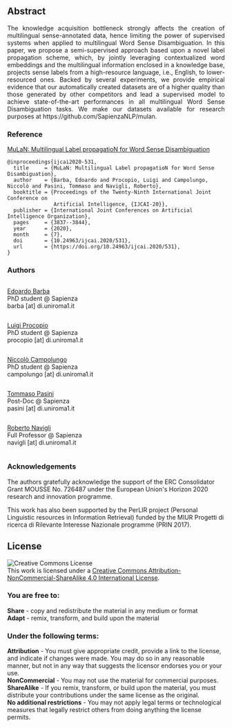 <style>
.btn {
  float: left;
  background-color: transparent;
  border: none;
}
  img {
  display: inline-block;
  margin-right: 10px;
  vertical-align: middle;
}

.content-holder {
  display: inline-block;
  vertical-align: middle;
}
</style>

<h2>Abstract</h2>
<p style="text-align: justify;">The knowledge acquisition bottleneck strongly affects the creation of multilingual sense-annotated data, hence limiting the power of supervised systems when applied to multilingual Word Sense Disambiguation. In this paper, we propose a semi-supervised approach based upon a novel label propagation scheme, which, by jointly leveraging contextualized word embeddings and the multilingual information enclosed in a knowledge base, projects sense labels from a high-resource language, i.e., English, to lower-resourced ones. Backed by several experiments, we provide empirical evidence that our automatically created datasets are of a higher quality than those generated by other competitors and lead a supervised model to achieve state-of-the-art performances in all multilingual Word Sense Disambiguation tasks. We make our datasets available for research purposes at https://github.com/SapienzaNLP/mulan.</p>
  
<h3 style="vertical-align:middle;"> Reference </h3>

<a href="https://www.ijcai.org/Proceedings/2020/0531.pdf" target='_blank'>MuLaN: Multilingual Label propagatioN for Word Sense Disambiguation</a>
```
@inproceedings{ijcai2020-531,
  title     = {MuLaN: Multilingual Label propagatioN for Word Sense Disambiguation},
  author    = {Barba, Edoardo and Procopio, Luigi and Campolungo, Niccolò and Pasini, Tommaso and Navigli, Roberto},
  booktitle = {Proceedings of the Twenty-Ninth International Joint Conference on
               Artificial Intelligence, {IJCAI-20}},
  publisher = {International Joint Conferences on Artificial Intelligence Organization},             
  pages     = {3837--3844},
  year      = {2020},
  month     = {7},
  doi       = {10.24963/ijcai.2020/531},
  url       = {https://doi.org/10.24963/ijcai.2020/531},
}
```

<h3>Authors</h3>

<div>
<!-- <img class="img" src="TODO" width="60px" > -->
<p class="content-holder">
  <a href="https://edobobo.github.io/" target='_blank'>Edoardo Barba</a><br/>
  PhD student @ Sapienza<br/>
barba [at] di.uniroma1.it</p>
</div>

<div>
<!-- <img class="img" src="TODO" width="60px"> -->
<p class="content-holder">
  <a href="https://poccio.github.io/" target='_blank'>Luigi Procopio</a><br/>
  PhD student @ Sapienza<br/>
  procopio [at] di.uniroma1.it
</p>
</div>

<div>
<!-- <img class="img" src="TODO" width="60px" > -->
<p class="content-holder">
  <a href="https://valahaar.github.io/" target='_blank'>Niccolò Campolungo</a><br/>
  PhD student @ Sapienza<br/>
campolungo [at] di.uniroma1.it</p>
</div>

<div>
<!-- <img class="img" src="TODO" width="60px"> -->
<p class="content-holder">
  <a href="https://pasinit.github.io/" target='_blank'>Tommaso Pasini</a><br/>
  Post-Doc @ Sapienza<br/>
  pasini [at] di.uniroma1.it
</p>
</div>

<div>
<!-- <img class="img" src="TODO" width="60px"> -->
<p class="content-holder">
  <a href="http://www.users.di.uniroma1.it/~navigli/" target='_blank'>Roberto Navigli</a><br/>
  Full Professor @ Sapienza<br/>
  navigli [at] di.uniroma1.it
</p>
</div>

### Acknowledgements
The authors gratefully acknowledge the support of the ERC Consolidator Grant MOUSSE No. 726487 under the European Union's Horizon 2020 research and innovation programme.

This work has also been supported by the PerLIR project (Personal Linguistic resources in Information Retrieval) funded by the MIUR Progetti di ricerca di Rilevante Interesse Nazionale programme (PRIN 2017).

## License
<a rel="license" href="http://creativecommons.org/licenses/by-nc-sa/4.0/"><img alt="Creative Commons License" style="border-width:0" src="https://i.creativecommons.org/l/by-nc-sa/4.0/88x31.png" /></a><br />This work is licensed under a <a rel="license" href="http://creativecommons.org/licenses/by-nc-sa/4.0/">Creative Commons Attribution-NonCommercial-ShareAlike 4.0 International License</a>.
### You are free to:
**Share** - copy and redistribute the material in any medium or format<br/>
**Adapt** - remix, transform, and build upon the material<br/>

### Under the following terms:
**Attribution** - You must give appropriate credit, provide a link to the license, and indicate if changes were made. You may do so in any reasonable manner, but not in any way that suggests the licensor endorses you or your use.<br/>
**NonCommercial** - You may not use the material for commercial purposes.<br/>
**ShareAlike** - If you remix, transform, or build upon the material, you must distribute your contributions under the same license as the original.<br/>
**No additional restrictions** - You may not apply legal terms or technological measures that legally restrict others from doing anything the license permits.
